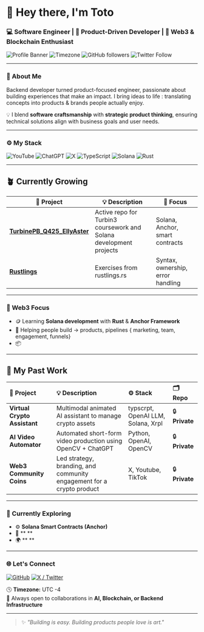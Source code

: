 # 👋 Hey there, I'm Toto

### 💻 Software Engineer | 🚀 Product-Driven Developer | 🔗 Web3 & Blockchain Enthusiast  

![Profile Banner](https://img.shields.io/badge/Code-Creativity-blueviolet?style=for-the-badge&logo=visualstudiocode&logoColor=white)
![Timezone](https://img.shields.io/badge/Timezone-UTC--4-green?style=for-the-badge)
![GitHub followers](https://img.shields.io/github/followers/ellyaster?style=social)
![Twitter Follow](https://img.shields.io/twitter/follow/toto?style=social)

---

### 🧩 About Me  
Backend developer turned product-focused engineer, passionate about building experiences that make an impact.
I bring ideas to life : translating concepts into products & brands people actually enjoy.

💡 I blend **software craftsmanship** with **strategic product thinking**, ensuring technical solutions align with business goals and user needs.  

---

### ⚙️ My Stack  


![YouTube](https://img.shields.io/badge/YouTube-FF0000?style=for-the-badge\&logo=youtube\&logoColor=white)
![ChatGPT](https://img.shields.io/badge/ChatGPT-74AA9C?style=for-the-badge\&logo=openai\&logoColor=white)
![X](https://img.shields.io/badge/X-000000?style=for-the-badge\&logo=x\&logoColor=white)
![TypeScript](https://img.shields.io/badge/TypeScript-007ACC?style=for-the-badge\&logo=typescript\&logoColor=white)
![Solana](https://img.shields.io/badge/Solana-9945FF?style=for-the-badge\&logo=solana\&logoColor=white)
![Rust](https://img.shields.io/badge/Rust-000000?style=for-the-badge\&logo=rust\&logoColor=white)

---

## 🪴 Currently Growing

| 📂 Project | 💡 Description | 🎯 Focus |
|-------------------|----------------|----------|
| [**TurbinePB_Q425_EllyAster**](https://github.com/EllyAster/TurbinePB_Q425_EllyAster) | Active repo for Turbin3 coursework and Solana development projects | Solana, Anchor, smart contracts |
| [**Rustlings**](https://github.com/EllyAster/rustlings) | Exercises from rustlings.rs | Syntax, ownership, error handling |

---

### 🔗 Web3 Focus  

- 🪙 Learning **Solana development** with **Rust** & **Anchor Framework**  
- 🌉 Helping people build -> products, pipelines { marketing, team, engagement, funnels}
- 📦   

---



## 📂 My Past Work


| 🧰 Project | 💡 Description | ⚙️ Stack | 🗂️ Repo |
|:--|:--|:--|:--|
| **Virtual Crypto Assistant** | Multimodal animated AI assistant to manage crypto assets  | typscrpt, OpenAI LLM, Solana, Xrpl | 🔒 **Private** |
| **AI Video Automator** | Automated short-form video production using OpenCV + ChatGPT | Python, OpenAI, OpenCV | 🔒 **Private** |
| **Web3 Community Coins** | Led strategy, branding, and community engagement for a crypto product | X, Youtube, TikTok | 🔒 **Private** |

---

### 🌱 Currently Exploring  

- ⚙️ **Solana Smart Contracts (Anchor)**  
- 🧠 ** **  
- 🌍 ** **  

---

### 🌐 Let's Connect  

[![GitHub](https://img.shields.io/badge/GitHub-171515?style=for-the-badge&logo=github&logoColor=white)](https://github.com/ellyaster)
[![X / Twitter](https://img.shields.io/badge/Twitter-000000?style=for-the-badge&logo=x&logoColor=white)](https://x.com/Toto)

🕓 **Timezone:** UTC -4  
💬 Always open to collaborations in **AI, Blockchain, or Backend Infrastructure**  

---

> ✨ *"Building is easy. Building products people love is art."*
